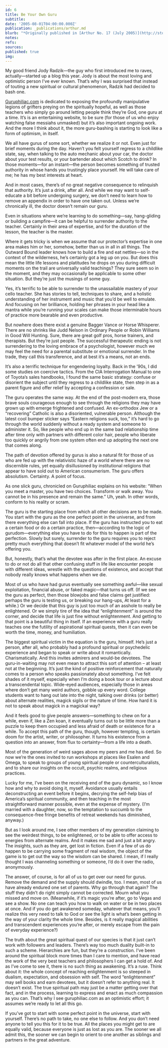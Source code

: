 ```yaml
---
id: 6
title: Be Your Own Guru
subtitle: 
date: '2005-08-01T04:00:00.000Z'
publication: _publications/arthur.md
blurb: "*Originally published in [Arthur No. 17 (July 2005)](http://store.arthurmag.com/product/arthur-issue-17)*"
notes: 
refs: 
sources: 
published: true
img: 
---
```

My good friend Jody Radzik—the guy who first introduced me to raves, actually—started up a blog this year. Jody is about the most loving and optimistic person I've ever known. That’s why I was surprised that instead of touting a new spiritual or cultural phenomenon, Radzik had decided to bash one.

[Guruphiliac.com](http://guruphiliac.blogspot.com/) is dedicated to exposing the profoundly manipulative legions of grifters preying on the spiritually hopeful, as well as those teachers who simply go around letting people think they’re God, one guru at a time. It’s is an entertaining website, to be sure (for those of us who enjoy watching false messiahs unmasked) but it’s also important ongoing work. And the more I think about it, the more guru-bashing is starting to look like a form of optimism, in itself.

We all have gurus of some sort, whether we realize it or not. Even just for brief moments during the day. Haven’t you felt yourself regress to a childlike state, say, when talking to the auto mechanic about your car, the doctor about your test results, or your bartender about which Scotch to drink? In those moments—for an instant—the person becomes something of trusted authority in whose hands you trustingly place yourself. He will take care of me; he has my best interests at heart.

And in most cases, there’s of no great negative consequence to relinquish that authority. It’s just a drink, after all. And while we may want to self-educate a bit before undergoing surgery, we don’t need to learn how to remove an appendix in order to have one taken out. Unless we’re chronically ill, the doctor doesn’t remain our guru.

Even in situations where we’re learning to do something—say, hang-gliding or building a campfire—it can be helpful to surrender authority to the teacher. Certainly in their area of expertise, and for the duration of the lesson, the teacher is the master.

Where it gets tricky is when we assume that our protector’s expertise in one area makes him or her, somehow, better than us in all in all things. The Outward Bound leader knows how to build a fire and eat nettles—so in the context of the wilderness, he’s certainly got a leg up on you. But does this mean the little life lessons and platitudes he drops on you during difficult moments on the trail are universally valid teachings? They sure seem so in the moment, and they may occasionally be applicable to some other situation. But they’re just the musings of some guy.

Yes, it’s terrific to be able to surrender to the unassailable mastery of your cello teacher. She has stories to tell, techniques to share, and a holistic understanding of her instrument and music that you’d be well to emulate. And focusing on her brilliance, holding her phrases in your head like a mantra while you’re running your scales can make those interminable hours of practice more bearable and even productive.

But nowhere does there exist a genuine Bagger Vance or Horse Whisperer. There are no shrinks like Judd Nelson in Ordinary People or Robin Williams in Good Will Hunting. Sure, there are great golf pros, horse trainers, and therapists. But they’re just people. The successful therapeutic ending is not surrendering to the loving embrace of a psychologist, however much we may feel the need for a parental substitute or emotional surrender. In the trade, they call this transference, and at best it’s a means, not an ends.

It’s also a terrific technique for engendering loyalty. Back in the ’90s, I did some studies on coercive tactics. From the CIA Interrogation Manual to one of Toyota’s sales handbooks, I found the same basic strategy: confuse or disorient the subject until they regress to a childlike state, then step in as a parent figure and offer relief by accepting a confession or sale.

The guru operates the same way. At the end of the post-modern era, those brave souls courageous enough to see through the religions they may have grown up with emerge frightened and confused. An ex-orthodox Jew or a “recovering” Catholic is also a disoriented, vulnerable person. Although the latest cool bumper sticker says “Eastern religions suck, too,” it’s hard to go through the world suddenly without a ready system and someone to administer it. So, like people who end up in the same bad relationship time after time only with partners with different color hair, people who liberate too quickly or angrily from one system often end up adopting the next one that comes along.

The path of devotion offered by gurus is also a natural fit for those of us who are fed up with the relativistic haze of a world where there are no discernible rules, yet equally disillusioned by institutional religions that appear to have sold out to American consumerism. The guru offers absolutism. Certainty. A point of focus.

As one slick guru, chronicled on Guruphiliac explains on his website: “When you meet a master, you have two choices. Transform or walk away. You cannot be in his presence and remain the same.” Uh, yeah. In other words, conform to his reality or scram.

The guru is the starting place from which all other decisions are to be made. You start with the guru as the one perfect point in the universe, and from there everything else can fall into place. If the guru has instructed you to eat a certain food or do a certain practice, then—according to the logic of gurudom—everything else you have to do for this to happen is part of the perfection. Slowly but surely, surrender to the guru requires you to reject pretty much everything that doesn’t fit whatever model of the world he’s offering you.

But, honestly, that’s what the devotee was after in the first place. An excuse to do or not do all that other confusing stuff in life like encounter people with different ideas, wrestle with the questions of existence, and accept that nobody really knows what happens when we die.

Most of us who have had gurus eventually see something awful—like sexual exploitation, financial abuse, or faked magic—that turns us off. (If we see the guru as perfect, then those blowjobs and false claims get justified: perhaps the guru is testing us, or breaking our hang-ups, At least for a while.) Or we decide that this guy is just too much of an asshole to really be enlightened. Or we simply tire of the idea that “enlightenment” is around the corner, and decide that life is just fine without enlightenment. And getting to that point is a beautiful thing in itself. If an experience with a guru really teaches one the futility of aspirational spiritual quests, then it can even be worth the time, money, and humiliation.

The biggest spiritual victim in the equation is the guru, himself. He’s just a person, after all, who probably had a profound spiritual or psychedelic experience and began to speak or write about it romantically. Charismatically. And this invites admirers and would-be devotees. The guru-in-waiting may not even mean to attract this sort of attention – at least not at the beginning. It’s just the kind of positive reinforcement that naturally comes to a person who speaks passionately about something. I’ve felt shades of it myself, especially when I’m doing a book tour or a lecture about a transcendental topic. Wide-eyed audiences, especially those in areas where don’t get many weird authors, gobble up every word. College students want to hang out late into the night, talking over drinks (or better) about alternate realities, magick sigils or the nature of time. How hard it is not to speak about magick in a magickal way?

And it feels good to give people answers—something to chew on for a while, even if, like a Zen koan, it eventually turns out to be little more than a puzzle to keep them occupied and less afraid of death or existence for a while. To accept this path of the guru, though, however tempting, is certain doom for the artist, writer, or philosopher. It turns his existence from a question into an answer, from flux to certainty—from a life into a death.

Most of the generation of weird sages above my peers and me has died. So now we’re the ones invited to run workshops at places like Esalen and Omega, to speak to groups of young spiritual people or counterculturalists, and to share our insights on the occult, psychic realms, and religious practices.

Lucky for me, I’ve been on the receiving end of the guru dynamic, so I know how and why to avoid doing it, myself. Avoidance usually entails deconstructing an event before it begins, decrying the self-help bias of America’s spiritual community, and then teaching in the most straightforward manner possible, even at the expense of mystery. (I’m married with a daughter, now, so the temptation to succumb to the consequence-free fringe benefits of retreat weekends has diminished, anyway.)

But as I look around me, I see other members of my generation claiming to see the weirdest things, to be enlightened, or to be able to offer access to energies from alternate realms. And it makes me sad and just a bit angry. The insights, such as they are, get lost in fiction. Even if a few of us do happen to be carrying some fragment of real wisdom, the object of the game is to get out the way so the wisdom can be shared. I mean, if I really thought I was channeling something or someone, I’d do it over the radio, anonymously.

The answer, of course, is for all of us to get over our need for gurus. Remove the demand and the supply should dwindle, too. I mean, most of us have already endured one set of parents. Why go through that again? The stuff they didn’t do right simply cannot be corrected. Mourn what you missed and move on. (Meanwhile, if it’s magic you’re after, go to Vegas and see a show. No one can teach you how to walk on water or be in two places at once. And if you do get awakened someday, whatever that means, you’ll realize this very need to talk to God or see the light is what’s been getting in the way of your clarity the whole time. Besides, is it really magical abilities and transcendent experiences you’re after, or merely escape from the pain of everyday experience?)

The truth about the great spiritual quest of our species is that it just can’t work with followers and leaders. There’s way too much duality built-in to such a scheme. Hierarchies are fun, but they’re a construction. I’ve been around the spiritual block more times than I care to mention, and have read the work of the very best teachers and philosophers I can get a hold of. And as I’ve come to see it, there is no such thing as awakening. It’s a ruse. Think about it: the whole concept of reaching enlightenment is so steeped in dualism, expectation, and obsession with self. The word “enlightenment” may sell books and earn devotees, but it doesn’t refer to anything real. It doesn’t exist. The true spiritual path may just be a matter getting over that fact, and in the process, learning to express and enact as much compassion as you can. That’s why I see guruphiliac.com as an optimistic effort; it assumes we’re ready to let all this go.

If you’ve got to start with some perfect point in the universe, start with yourself. There’s no path to take, no one else to follow. And you don’t need anyone to tell you this for it to be true. All the places you might get to are equally valid, because everyone is just as lost as you are. The sooner we all admit this, the sooner we can begin to orient to one another as siblings and partners in the great adventure.
